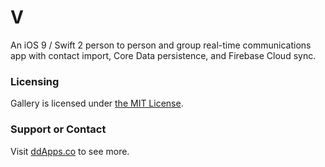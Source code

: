 # V
An iOS 9 / Swift 2 person to person and group real-time communications app with contact import, Core Data persistence, and Firebase Cloud sync.

### Licensing
Gallery is licensed under [the MIT License](LICENSE).

### Support or Contact
Visit [ddApps.co](http://ddapps.co) to see more.
